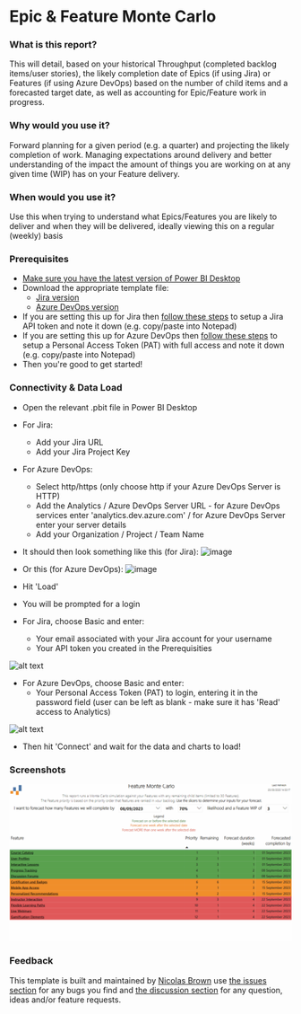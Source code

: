 # Epic & Feature Monte Carlo

### What is this report? 
This will detail, based on your historical Throughput (completed backlog items/user stories), the likely completion date of Epics (if using Jira) or Features (if using Azure DevOps) based on the number of child items and a forecasted target date, as well as accounting for Epic/Feature work in progress.

### Why would you use it? 
Forward planning for a given period (e.g. a quarter) and projecting the likely completion of work. Managing expectations around delivery and better understanding of the impact the amount of things you are working on at any given time (WIP) has on your Feature delivery.

### When would you use it?
Use this when trying to understand what Epics/Features you are likely to deliver and when they will be delivered, ideally viewing this on a regular (weekly) basis

### Prerequisites
* [Make sure you have the latest version of Power BI Desktop](https://aka.ms/pbiSingleInstaller)
* Download the appropriate template file:
  - [Jira version](https://github.com/nbrown02/Flow-Metrics-Epics-Features/raw/main/Flow%20Metrics%20for%20Epics%20and%20Features%20(Jira).pbit)
  - [Azure DevOps version](https://github.com/nbrown02/Flow-Metrics-Epics-Features/raw/main/Flow%20Metrics%20for%20Epics%20and%20Features%20(Azure%20DevOps).pbit)
* If you are setting this up for Jira then [follow these steps](https://support.atlassian.com/atlassian-account/docs/manage-api-tokens-for-your-atlassian-account/) to setup a Jira API token and note it down (e.g. copy/paste into Notepad)
* If you are setting this up for Azure DevOps then [follow these steps](https://learn.microsoft.com/en-us/azure/devops/organizations/accounts/use-personal-access-tokens-to-authenticate?view=azure-devops&tabs=Windows#create-a-pat) to setup a Personal Access Token (PAT) with full access and note it down (e.g. copy/paste into Notepad)
* Then you're good to get started!

### Connectivity & Data Load
* Open the relevant .pbit file in Power BI Desktop
* For Jira:
  - Add your Jira URL
  - Add your Jira Project Key
* For Azure DevOps:
  - Select http/https (only choose http if your Azure DevOps Server is HTTP)
  - Add the Analytics / Azure DevOps Server URL - for Azure DevOps services enter 'analytics.dev.azure.com' / for Azure DevOps Server enter your server details
  - Add your Organization / Project / Team Name

* It should then look something like this (for Jira):
![image](https://github.com/nbrown02/EpicFeatureMonteCarlo/assets/29369962/0e45b3f1-f5cb-4f9b-aa8e-1fd13fc7e860)


* Or this (for Azure DevOps):
![image](https://github.com/nbrown02/EpicFeatureMonteCarlo/assets/29369962/4418579e-ced1-4065-8e7a-6561d77f540d)

* Hit 'Load' 
* You will be prompted for a login
* For Jira, choose Basic and enter:
  - Your email associated with your Jira account for your username
  - Your API token you created in the Prerequisities

![alt text](https://raw.githubusercontent.com/nbrown02/FlowViz-Jira/main/Screenshots/Login2.png)

* For Azure DevOps, choose Basic and enter:
  - Your Personal Access Token (PAT) to login, entering it in the password field (user can be left as blank - make sure it has 'Read' access to Analytics)

![alt text](https://docs.microsoft.com/en-us/azure/devops/report/powerbi/media/authentication-7.png?view=azure-devops)

* Then hit 'Connect' and wait for the data and charts to load!

### Screenshots

![alt text](https://raw.githubusercontent.com/nbrown02/EpicFeatureMonteCarlo/main/FMC4.gif)

### Feedback
This template is built and maintained by [Nicolas Brown](https://www.nicolasbrown.co.uk/) use [the issues section]((https://github.com/nbrown02/EpicFeatureMonteCarlo/issues)) for any bugs you find and [the discussion section](https://github.com/nbrown02/Flow-Metrics-Epics-Features/discussions) for any question, ideas and/or feature requests.
